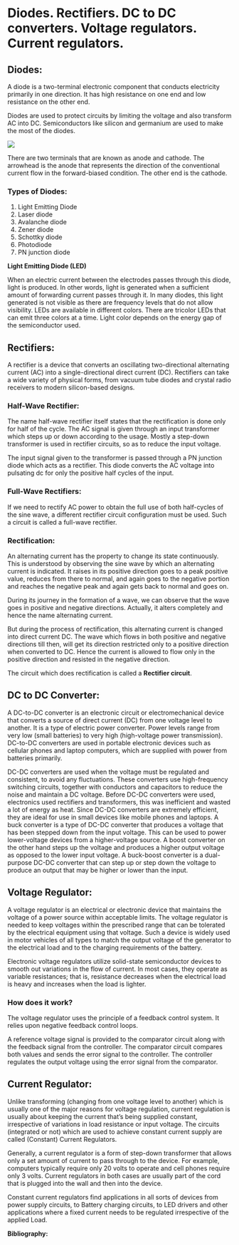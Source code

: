 ﻿# <a name="_5hz9foxy4t6d"></a>**Diodes. Rectifiers. DC to DC converters. Voltage regulators. Current regulators.**
## <a name="_p2uk4xl36pgi"></a>**Diodes:**
A diode is a two-terminal electronic component that conducts electricity primarily in one direction. It has high resistance on one end and low resistance on the other end.

Diodes are used to protect circuits by limiting the voltage and also transform AC into DC. Semiconductors like silicon and germanium are used to make the most of the diodes.

![](Aspose.Words.8d449dfa-7070-4593-b476-884127e421df.001.png)

There are two terminals that are known as anode and cathode. The arrowhead is the anode that represents the direction of the conventional current flow in the forward-biased condition. The other end is the cathode.
### <a name="_g7iyf3snf0tc"></a>**Types of Diodes:**
1. Light Emitting Diode
1. Laser diode
1. Avalanche diode
1. Zener diode
1. Schottky diode
1. Photodiode
1. PN junction diode

**Light Emitting Diode (LED)**

When an electric current between the electrodes passes through this diode, light is produced. In other words, light is generated when a sufficient amount of forwarding current passes through it. In many diodes, this light generated is not visible as there are frequency levels that do not allow visibility. LEDs are available in different colors. There are tricolor LEDs that can emit three colors at a time. Light color depends on the energy gap of the semiconductor used.
## <a name="_xeaprzo2v8a3"></a>**Rectifiers:**
A rectifier is a device that converts an oscillating two-directional alternating current (AC) into a single-directional direct current (DC). Rectifiers can take a wide variety of physical forms, from vacuum tube diodes and crystal radio receivers to modern silicon-based designs.
### <a name="_aegwbfee5cco"></a>**Half-Wave Rectifier:**
The name half-wave rectifier itself states that the rectification is done only for half of the cycle. The AC signal is given through an input transformer which steps up or down according to the usage. Mostly a step-down transformer is used in rectifier circuits, so as to reduce the input voltage.

The input signal given to the transformer is passed through a PN junction diode which acts as a rectifier. This diode converts the AC voltage into pulsating dc for only the positive half cycles of the input.
### <a name="_lr4aktl30ujk"></a>**Full-Wave Rectifiers:**
If we need to rectify AC power to obtain the full use of both half-cycles of the sine wave, a different rectifier circuit configuration must be used. Such a circuit is called a full-wave rectifier.
### <a name="_b8a95p3erf9u"></a>**Rectification:**
An alternating current has the property to change its state continuously. This is understood by observing the sine wave by which an alternating current is indicated. It raises in its positive direction goes to a peak positive value, reduces from there to normal, and again goes to the negative portion and reaches the negative peak and again gets back to normal and goes on.

During its journey in the formation of a wave, we can observe that the wave goes in positive and negative directions. Actually, it alters completely and hence the name alternating current.

But during the process of rectification, this alternating current is changed into direct current DC. The wave which flows in both positive and negative directions till then, will get its direction restricted only to a positive direction when converted to DC. Hence the current is allowed to flow only in the positive direction and resisted in the negative direction.

The circuit which does rectification is called a **Rectifier circuit**.
## <a name="_auhqaqs1w9wg"></a>**DC to DC Converter:**
A DC-to-DC converter is an electronic circuit or electromechanical device that converts a source of direct current (DC) from one voltage level to another. It is a type of electric power converter. Power levels range from very low (small batteries) to very high (high-voltage power transmission). DC-to-DC converters are used in portable electronic devices such as cellular phones and laptop computers, which are supplied with power from batteries primarily. 

DC-DC converters are used when the voltage must be regulated and consistent, to avoid any fluctuations. These converters use high-frequency switching circuits, together with conductors and capacitors to reduce the noise and maintain a DC voltage. Before DC-DC converters were used, electronics used rectifiers and transformers, this was inefficient and wasted a lot of energy as heat. Since DC-DC converters are extremely efficient, they are ideal for use in small devices like mobile phones and laptops. A buck converter is a type of DC-DC converter that produces a voltage that has been stepped down from the input voltage. This can be used to power lower-voltage devices from a higher-voltage source. A boost converter on the other hand steps up the voltage and produces a higher output voltage as opposed to the lower input voltage. A buck-boost converter is a dual-purpose DC-DC converter that can step up or step down the voltage to produce an output that may be higher or lower than the input.
## <a name="_ewlgnenjq0gn"></a>**Voltage Regulator:**
A voltage regulator is an electrical or electronic device that maintains the voltage of a power source within acceptable limits. The voltage regulator is needed to keep voltages within the prescribed range that can be tolerated by the electrical equipment using that voltage. Such a device is widely used in motor vehicles of all types to match the output voltage of the generator to the electrical load and to the charging requirements of the battery.

Electronic voltage regulators utilize solid-state semiconductor devices to smooth out variations in the flow of current. In most cases, they operate as variable resistances; that is, resistance decreases when the electrical load is heavy and increases when the load is lighter.
### <a name="_b4rdeoaj905x"></a>**How does it work?**
The voltage regulator uses the principle of a feedback control system. It relies upon negative feedback control loops.

A reference voltage signal is provided to the comparator circuit along with the feedback signal from the controller. The comparator circuit compares both values and sends the error signal to the controller. The controller regulates the output voltage using the error signal from the comparator.
## <a name="_z6eiyg4oddc"></a>**Current Regulator:**
Unlike transforming (changing from one voltage level to another) which is usually one of the major reasons for voltage regulation, current regulation is usually about keeping the current that’s being supplied constant, irrespective of variations in load resistance or input voltage. The circuits (integrated or not) which are used to achieve constant current supply are called (Constant) Current Regulators.

Generally, a current regulator is a form of step-down transformer that allows only a set amount of current to pass through to the device. For example, computers typically require only 20 volts to operate and cell phones require only 3 volts. Current regulators in both cases are usually part of the cord that is plugged into the wall and then into the device.

Constant current regulators find applications in all sorts of devices from power supply circuits, to Battery charging circuits, to LED drivers and other applications where a fixed current needs to be regulated irrespective of the applied Load.



**Bibliography:**

